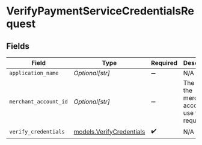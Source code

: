 # VerifyPaymentServiceCredentialsRequest


## Fields

| Field                                                      | Type                                                       | Required                                                   | Description                                                | Example                                                    |
| ---------------------------------------------------------- | ---------------------------------------------------------- | ---------------------------------------------------------- | ---------------------------------------------------------- | ---------------------------------------------------------- |
| `application_name`                                         | *Optional[str]*                                            | :heavy_minus_sign:                                         | N/A                                                        |                                                            |
| `merchant_account_id`                                      | *Optional[str]*                                            | :heavy_minus_sign:                                         | The ID of the merchant account to use for this request.    | default                                                    |
| `verify_credentials`                                       | [models.VerifyCredentials](../models/verifycredentials.md) | :heavy_check_mark:                                         | N/A                                                        |                                                            |